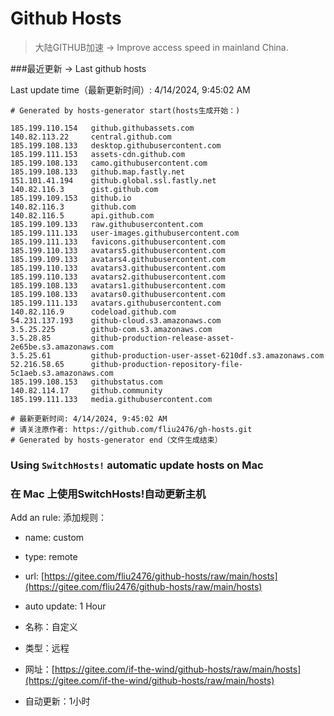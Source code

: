 # Github Hosts

>大陆GITHUB加速 -> Improve access speed in mainland China. 

###最近更新  -> Last github hosts

Last update time（最新更新时间）: 4/14/2024, 9:45:02 AM

```base
# Generated by hosts-generator start(hosts生成开始：) 

185.199.110.154   github.githubassets.com
140.82.113.22     central.github.com
185.199.108.133   desktop.githubusercontent.com
185.199.111.153   assets-cdn.github.com
185.199.108.133   camo.githubusercontent.com
185.199.108.133   github.map.fastly.net
151.101.41.194    github.global.ssl.fastly.net
140.82.116.3      gist.github.com
185.199.109.153   github.io
140.82.116.3      github.com
140.82.116.5      api.github.com
185.199.109.133   raw.githubusercontent.com
185.199.111.133   user-images.githubusercontent.com
185.199.111.133   favicons.githubusercontent.com
185.199.110.133   avatars5.githubusercontent.com
185.199.109.133   avatars4.githubusercontent.com
185.199.110.133   avatars3.githubusercontent.com
185.199.110.133   avatars2.githubusercontent.com
185.199.108.133   avatars1.githubusercontent.com
185.199.108.133   avatars0.githubusercontent.com
185.199.111.133   avatars.githubusercontent.com
140.82.116.9      codeload.github.com
54.231.137.193    github-cloud.s3.amazonaws.com
3.5.25.225        github-com.s3.amazonaws.com
3.5.28.85         github-production-release-asset-2e65be.s3.amazonaws.com
3.5.25.61         github-production-user-asset-6210df.s3.amazonaws.com
52.216.58.65      github-production-repository-file-5c1aeb.s3.amazonaws.com
185.199.108.153   githubstatus.com
140.82.114.17     github.community
185.199.111.133   media.githubusercontent.com

# 最新更新时间: 4/14/2024, 9:45:02 AM
# 请关注原作者: https://github.com/fliu2476/gh-hosts.git
# Generated by hosts-generator end（文件生成结束）
```

### Using `SwitchHosts!` automatic update hosts on Mac
### **在 Mac 上使用SwitchHosts!自动更新主机**
Add an rule:
添加规则：
- name: custom
- type: remote
- url: [https://gitee.com/fliu2476/github-hosts/raw/main/hosts](https://gitee.com/fliu2476/github-hosts/raw/main/hosts)
- auto update: 1 Hour

- 名称：自定义
- 类型：远程
- 网址：[https://gitee.com/if-the-wind/github-hosts/raw/main/hosts](https://gitee.com/if-the-wind/github-hosts/raw/main/hosts)
- 自动更新：1小时


